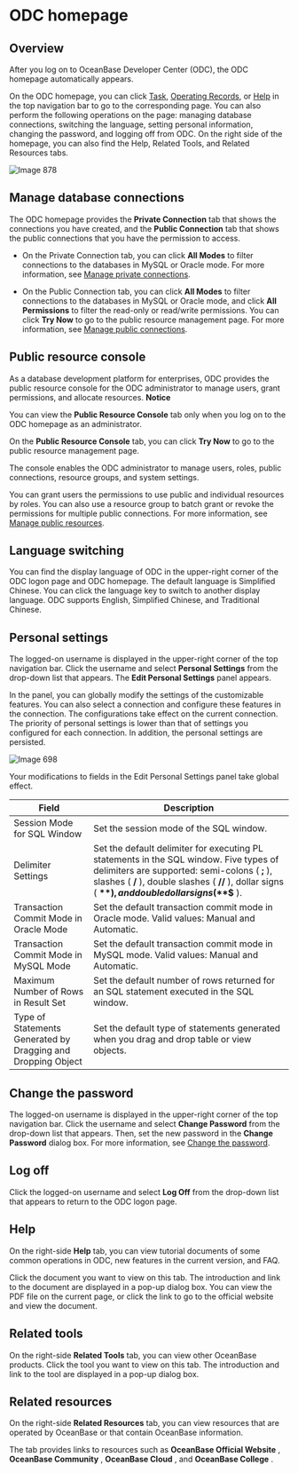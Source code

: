 ODC homepage 
=================================



Overview 
-----------------------------

After you log on to OceanBase Developer Center (ODC), the ODC homepage automatically appears. 

On the ODC homepage, you can click [Task](../6.web-odc-user-guide/9.web-odc-task-management/1.web-odc-task-management-overview.md), [Operating Records](../6.web-odc-user-guide/8.web-odc-view-operation-records.md), or [Help](../6.web-odc-user-guide/12.web-odc-help-center.md) in the top navigation bar to go to the corresponding page. You can also perform the following operations on the page: managing database connections, switching the language, setting personal information, changing the password, and logging off from ODC. On the right side of the homepage, you can also find the Help, Related Tools, and Related Resources tabs. 

![Image 878](https://help-static-aliyun-doc.aliyuncs.com/assets/img/en-US/0018008461/p312585.png)

Manage database connections 
------------------------------------------------

The ODC homepage provides the **Private Connection** tab that shows the connections you have created, and the **Public Connection** tab that shows the public connections that you have the permission to access. 

* On the Private Connection tab, you can click **All Modes** to filter connections to the databases in MySQL or Oracle mode. For more information, see [Manage private connections](3.web-odc-connect-database/2.web-odc-manage-connections.md).

  

* On the Public Connection tab, you can click **All Modes** to filter connections to the databases in MySQL or Oracle mode, and click **All Permissions** to filter the read-only or read/write permissions. You can click **Try Now** to go to the public resource management page. For more information, see [Manage public connections](4.web-odc-public-resource-management/3.web-odc-public-resource-permission/1.web-odc-manage-public-connection.md).

  




Public resource console 
--------------------------------------------

As a database development platform for enterprises, ODC provides the public resource console for the ODC administrator to manage users, grant permissions, and allocate resources. 
**Notice**



You can view the **Public Resource Console** tab only when you log on to the ODC homepage as an administrator.

On the **Public Resource Console** tab, you can click **Try Now** to go to the public resource management page. 

The console enables the ODC administrator to manage users, roles, public connections, resource groups, and system settings. 

You can grant users the permissions to use public and individual resources by roles. You can also use a resource group to batch grant or revoke the permissions for multiple public connections. For more information, see [Manage public resources](4.web-odc-public-resource-management/1.web-odc-public-resource-overview.md).

Language switching 
---------------------------------------

You can find the display language of ODC in the upper-right corner of the ODC logon page and ODC homepage. The default language is Simplified Chinese. You can click the language key to switch to another display language. ODC supports English, Simplified Chinese, and Traditional Chinese.

Personal settings 
--------------------------------------

The logged-on username is displayed in the upper-right corner of the top navigation bar. Click the username and select **Personal Settings** from the drop-down list that appears. The **Edit Personal Settings** panel appears. 

In the panel, you can globally modify the settings of the customizable features. You can also select a connection and configure these features in the connection. The configurations take effect on the current connection. The priority of personal settings is lower than that of settings you configured for each connection. In addition, the personal settings are persisted. 

![Image 698](https://help-static-aliyun-doc.aliyuncs.com/assets/img/en-US/9908008461/p281780.png)

Your modifications to fields in the Edit Personal Settings panel take global effect.


|                            Field                             |                                                                                                                    Description                                                                                                                    |
|--------------------------------------------------------------|---------------------------------------------------------------------------------------------------------------------------------------------------------------------------------------------------------------------------------------------------|
| Session Mode for SQL Window                                  | Set the session mode of the SQL window.                                                                                                                                                                                                           |
| Delimiter Settings                                           | Set the default delimiter for executing PL statements in the SQL window. Five types of delimiters are supported: semi-colons ( **;** ), slashes ( **/** ), double slashes ( **//** ), dollar signs ( **$** ), and double dollar signs ( **$$** ). |
| Transaction Commit Mode in Oracle Mode                       | Set the default transaction commit mode in Oracle mode. Valid values: Manual and Automatic.                                                                                                                                                       |
| Transaction Commit Mode in MySQL Mode                        | Set the default transaction commit mode in MySQL mode. Valid values: Manual and Automatic.                                                                                                                                                        |
| Maximum Number of Rows in Result Set                         | Set the default number of rows returned for an SQL statement executed in the SQL window.                                                                                                                                                          |
| Type of Statements Generated by Dragging and Dropping Object | Set the default type of statements generated when you drag and drop table or view objects.                                                                                                                                                        |



Change the password 
----------------------------------------

The logged-on username is displayed in the upper-right corner of the top navigation bar. Click the username and select **Change Password** from the drop-down list that appears. Then, set the new password in the **Change Password** dialog box. For more information, see [Change the password](1.log-on-to-odc/2.change-password.md).

Log off 
----------------------------

Click the logged-on username and select **Log Off** from the drop-down list that appears to return to the ODC logon page.

Help 
-------------------------

On the right-side **Help** tab, you can view tutorial documents of some common operations in ODC, new features in the current version, and FAQ. 

Click the document you want to view on this tab. The introduction and link to the document are displayed in a pop-up dialog box. You can view the PDF file on the current page, or click the link to go to the official website and view the document.

Related tools 
----------------------------------

On the right-side **Related Tools** tab, you can view other OceanBase products. Click the tool you want to view on this tab. The introduction and link to the tool are displayed in a pop-up dialog box.

Related resources 
--------------------------------------

On the right-side **Related Resources** tab, you can view resources that are operated by OceanBase or that contain OceanBase information. 

The tab provides links to resources such as **OceanBase Official Website** , **OceanBase Community** , **OceanBase Cloud** , and **OceanBase College** .
